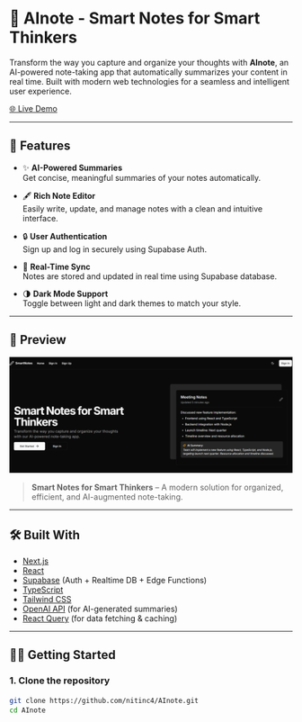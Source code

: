 # 📝 AInote - Smart Notes for Smart Thinkers

Transform the way you capture and organize your thoughts with **AInote**, an AI-powered note-taking app that automatically summarizes your content in real time. Built with modern web technologies for a seamless and intelligent user experience.

[🌐 Live Demo](https://a-inote.vercel.app/dashboard)

---

## 🚀 Features

- ✨ **AI-Powered Summaries**  
  Get concise, meaningful summaries of your notes automatically.

- 🖋️ **Rich Note Editor**  
  Easily write, update, and manage notes with a clean and intuitive interface.

- 🔒 **User Authentication**  
  Sign up and log in securely using Supabase Auth.

- 🧠 **Real-Time Sync**  
  Notes are stored and updated in real time using Supabase database.

- 🌗 **Dark Mode Support**  
  Toggle between light and dark themes to match your style.

---

## 📸 Preview

![AInote Screenshot](public/screenshots/image.png)

> **Smart Notes for Smart Thinkers** – A modern solution for organized, efficient, and AI-augmented note-taking.

---

## 🛠️ Built With

- [Next.js](https://nextjs.org/)
- [React](https://react.dev/)
- [Supabase](https://supabase.io/) (Auth + Realtime DB + Edge Functions)
- [TypeScript](https://www.typescriptlang.org/)
- [Tailwind CSS](https://tailwindcss.com/)
- [OpenAI API](https://platform.openai.com/) (for AI-generated summaries)
- [React Query](https://tanstack.com/query/latest) (for data fetching & caching)

---

## 🧑‍💻 Getting Started

### 1. Clone the repository

```bash
git clone https://github.com/nitinc4/AInote.git
cd AInote
